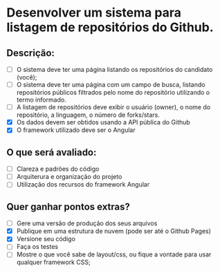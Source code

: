# Desenvolver um sistema para listagem de repositórios do Github.

## Descrição:

- [ ] O sistema deve ter uma página listando os repositórios do candidato (você);
- [ ] O sistema deve ter uma página com um campo de busca, listando repositórios públicos filtrados pelo nome do repositório utilizando o termo informado.
- [ ] A listagem de repositórios deve exibir o usuário (owner), o nome do repositório, a linguagem, o número de forks/stars.
- [x] Os dados devem ser obtidos usando a API pública do Github
- [x] O framework utilizado deve ser o Angular

## O que será avaliado:

- [ ] Clareza e padrões do código
- [ ] Arquiterura e organização do projeto
- [ ] Utilização dos recursos do framework Angular

## Quer ganhar pontos extras?

- [ ] Gere uma versão de produção dos seus arquivos
- [x] Publique em uma estrutura de nuvem (pode ser até o Github Pages)
- [x] Versione seu código
- [ ] Faça os testes
- [ ] Mostre o que você sabe de layout/css, ou fique a vontade para usar qualquer framework CSS;
